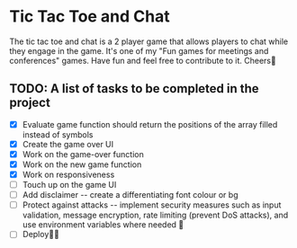 # Tic Tac Toe and Chat

The tic tac toe and chat is a 2 player game that allows players to chat while they engage in the game. It's one of my "Fun games for meetings and conferences" games. Have fun and feel free to contribute to it. Cheers🍻

## TODO: A list of tasks to be completed in the project

- [x] Evaluate game function should return the positions of the array filled instead of symbols
- [x] Create the game over UI
- [x] Work on the game-over function
- [x] Work on the new game function
- [x] Work on responsiveness
- [ ] Touch up on the game UI
- [ ] Add disclaimer -- create a differentiating font colour or bg
- [ ] Protect against attacks -- implement security measures such as input validation, message encryption, rate limiting (prevent DoS attacks), and use environment variables where needed 🔐
- [ ] Deploy🎉🎉
